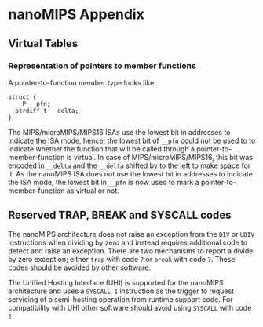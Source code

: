 # nanoMIPS Appendix

## Virtual Tables

### Representation of pointers to member functions

A pointer-to-function member type looks like:
```
struct {
  __P __pfn;
  ptrdiff_t __delta;
}
```

The MIPS/microMIPS/MIPS16 ISAs use the lowest bit in addresses to indicate the
ISA mode, hence, the lowest bit of `__pfn` could not be used to to indicate
whether the function that will be called through a pointer-to-member-function
is virtual. In case of MIPS/microMIPS/MIPS16, this bit was encoded in
`__delta` and the `__delta` shifted by to the left to make space for it. As the
nanoMIPS ISA does not use the lowest bit in addresses to indicate the ISA mode,
the lowest bit in `__pfn` is now used to mark a pointer-to-member-function as
virtual or not.

## Reserved TRAP, BREAK and SYSCALL codes

The nanoMIPS architecture does not raise an exception from the `DIV` or `UDIV`
instructions when dividing by zero and instead requires additional code to
detect and raise an exception. There are two mechanisms to report a divide by
zero exception; either `trap` with code `7` or `break` with code `7`. These
codes should be avoided by other software.

The Unified Hosting Interface (UHI) is supported for the nanoMIPS architecture
and uses a `SYSCALL 1` instruction as the trigger to request servicing of
a semi-hosting operation from runtime support code. For compatibility with UHI
other software should avoid using `SYSCALL` with code `1`.
